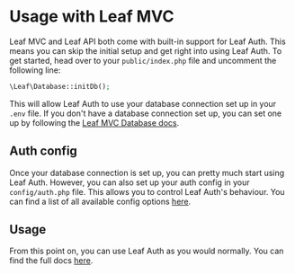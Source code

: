 # Usage with Leaf MVC

Leaf MVC and Leaf API both come with built-in support for Leaf Auth. This means you can skip the initial setup and get right into using Leaf Auth. To get started, head over to your `public/index.php` file and uncomment the following line:

```php
\Leaf\Database::initDb();
```

This will allow Leaf Auth to use your database connection set up in your `.env` file. If you don't have a database connection set up, you can set one up by following the [Leaf MVC Database docs](/docs/leafmvc/).

## Auth config

Once your database connection is set up, you can pretty much start using Leaf Auth. However, you can also set up your auth config in your `config/auth.php` file. This allows you to control Leaf Auth's behaviour. You can find a list of all available config options [here](/modules/auth/config).

## Usage

From this point on, you can use Leaf Auth as you would normally. You can find the full docs [here](/modules/auth/).
